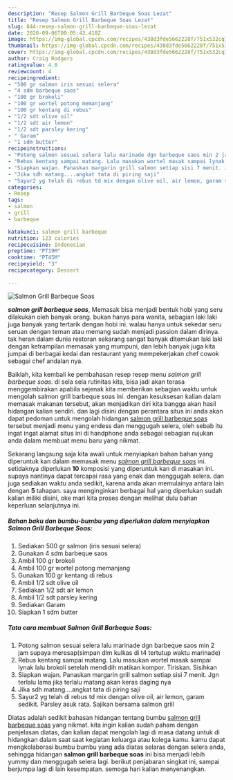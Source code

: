 ```yaml
---
description: "Resep Salmon Grill Barbeque Soas Lezat"
title: "Resep Salmon Grill Barbeque Soas Lezat"
slug: 644-resep-salmon-grill-barbeque-soas-lezat
date: 2020-09-06T00:05:43.418Z
image: https://img-global.cpcdn.com/recipes/438d3fde5662228f/751x532cq70/salmon-grill-barbeque-soas-foto-resep-utama.jpg
thumbnail: https://img-global.cpcdn.com/recipes/438d3fde5662228f/751x532cq70/salmon-grill-barbeque-soas-foto-resep-utama.jpg
cover: https://img-global.cpcdn.com/recipes/438d3fde5662228f/751x532cq70/salmon-grill-barbeque-soas-foto-resep-utama.jpg
author: Craig Rodgers
ratingvalue: 4.8
reviewcount: 4
recipeingredient:
- "500 gr salmon iris sesuai selera"
- "4 sdm barbeque saos"
- "100 gr brokoli"
- "100 gr wortel potong memanjang"
- "100 gr kentang di rebus"
- "1/2 sdt olive oil"
- "1/2 sdt air lemon"
- "1/2 sdt parsley kering"
- " Garam"
- "1 sdm butter"
recipeinstructions:
- "Potong salmon sesuai selera lalu marinade dgn barbeque saos min 2 jam supaya meresap(simpan dlm kulkas di t4 tertutup waktu marinade)"
- "Rebus kentang sampai matang. Lalu masukan wortel masak sampai lynak lalu brokoli setelah mendidih matikan kompor. Tiriskan. Sisihkan"
- "Siapkan wajan. Panaskan margarin grill salmon setiap sisi 7 menit. Jgn terlalu lama jika terlalu matang akan keras daging nya"
- "Jika sdh matang....angkat tata di piring saji"
- "Sayur2 yg telah di rebus td mix dengan olive oil, air lemon, garam sedikit. Parsley asuk rata. Sajikan bersama salmon grill"
categories:
- Resep
tags:
- salmon
- grill
- barbeque

katakunci: salmon grill barbeque 
nutrition: 123 calories
recipecuisine: Indonesian
preptime: "PT19M"
cooktime: "PT45M"
recipeyield: "3"
recipecategory: Dessert

---
```



![Salmon Grill Barbeque Soas](https://img-global.cpcdn.com/recipes/438d3fde5662228f/751x532cq70/salmon-grill-barbeque-soas-foto-resep-utama.jpg)

<b><i>salmon grill barbeque soas</i></b>, Memasak bisa menjadi bentuk hobi yang seru dilakukan oleh banyak orang. bukan hanya para wanita, sebagian laki laki juga banyak yang tertarik dengan hobi ini. walau hanya untuk sekedar seru seruan dengan teman atau memang sudah menjadi passion dalam dirinya. tak heran dalam dunia restoran sekarang sangat banyak ditemukan laki laki dengan ketrampilan memasak yang mumpuni, dan lebih banyak juga kita jumpai di berbagai kedai dan restaurant yang mempekerjakan chef cowok sebagai chef andalan nya.



Baiklah, kita kembali ke pembahasan resep resep menu <i>salmon grill barbeque soas</i>. di sela sela rutinitas kita, bisa jadi akan terasa menggembirakan apabila sejenak kita memberikan sebagian waktu untuk mengolah salmon grill barbeque soas ini. dengan kesuksesan kalian dalam memasak makanan tersebut, akan menjadikan diri kita bangga akan hasil hidangan kalian sendiri. dan lagi disini dengan perantara situs ini anda akan dapat pedoman untuk mengolah hidangan <u>salmon grill barbeque soas</u> tersebut menjadi menu yang endess dan menggugah selera, oleh sebab itu ingat ingat alamat situs ini di handphone anda sebagai sebagian rujukan anda dalam membuat menu baru yang nikmat.


Sekarang langsung saja kita awali untuk menyiapkan bahan bahan yang diperuntuk kan dalam memasak menu <u><i>salmon grill barbeque soas</i></u> ini. setidaknya diperlukan <b>10</b> komposisi yang diperuntuk kan di masakan ini. supaya nantinya dapat tercapai rasa yang enak dan menggugah selera. dan juga sediakan waktu anda sedikit, karena anda akan memulainya antara lain dengan <b>5</b> tahapan. saya menginginkan berbagai hal yang diperlukan sudah kalian miliki disini, oke mari kita proses dengan melihat dulu bahan keperluan selanjutnya ini.

<!--inarticleads1-->

##### Bahan baku dan bumbu-bumbu yang diperlukan dalam menyiapkan Salmon Grill Barbeque Soas:

1. Sediakan 500 gr salmon (iris sesuai selera)
1. Gunakan 4 sdm barbeque saos
1. Ambil 100 gr brokoli
1. Ambil 100 gr wortel potong memanjang
1. Gunakan 100 gr kentang di rebus
1. Ambil 1/2 sdt olive oil
1. Sediakan 1/2 sdt air lemon
1. Ambil 1/2 sdt parsley kering
1. Sediakan  Garam
1. Siapkan 1 sdm butter




<!--inarticleads2-->

##### Tata cara membuat Salmon Grill Barbeque Soas:

1. Potong salmon sesuai selera lalu marinade dgn barbeque saos min 2 jam supaya meresap(simpan dlm kulkas di t4 tertutup waktu marinade)
1. Rebus kentang sampai matang. Lalu masukan wortel masak sampai lynak lalu brokoli setelah mendidih matikan kompor. Tiriskan. Sisihkan
1. Siapkan wajan. Panaskan margarin grill salmon setiap sisi 7 menit. Jgn terlalu lama jika terlalu matang akan keras daging nya
1. Jika sdh matang....angkat tata di piring saji
1. Sayur2 yg telah di rebus td mix dengan olive oil, air lemon, garam sedikit. Parsley asuk rata. Sajikan bersama salmon grill




Diatas adalah sedikit bahasan hidangan tentang bumbu <u>salmon grill barbeque soas</u> yang nikmat. kita ingin kalian sudah paham dengan penjelasan diatas, dan kalian dapat mengolah lagi di masa datang untuk di hidangkan dalam saat saat kegiatan keluarga atau kolega kamu. kamu dapat mengkolaborasi bumbu bumbu yang ada diatas selaras dengan selera anda, sehingga hidangan <b>salmon grill barbeque soas</b> ini bisa menjadi lebih yummy dan menggugah selera lagi. berikut penjabaran singkat ini, sampai berjumpa lagi di lain kesempatan. semoga hari kalian menyenangkan.
